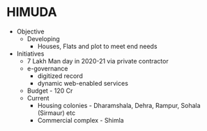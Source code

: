 # HIMUDA
* Objective
	* Developing
		* Houses, Flats and plot to meet end needs
* Initiatives
	* 7 Lakh Man day in 2020-21 via private contractor
	* e-governance
		* digitized record
		* dynamic web-enabled services
	* Budget - 120 Cr
	* Current
		* Housing colonies - Dharamshala, Dehra, Rampur, Sohala (Sirmaur) etc
		* Commercial complex - Shimla